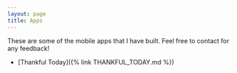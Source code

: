```yaml
---
layout: page
title: Apps
---
```


These are some of the mobile apps that I have built. Feel free to contact for any feedback!

- [Thankful Today]({% link THANKFUL_TODAY.md %})